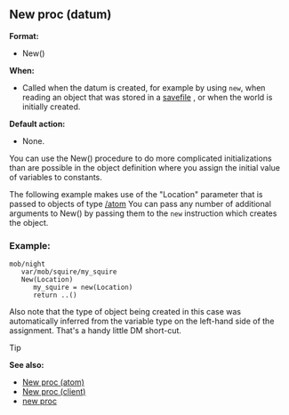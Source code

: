 ## New proc (datum)

**Format:**
+   New()

**When:**
+   Called when the datum is created, for example by using `new`, when
    reading an object that was stored in a [savefile](/ref/savefile.md) , or
    when the world is initially created.

**Default action:**
+   None.

You can use the New() procedure to do more complicated
initializations than are possible in the object definition where you
assign the initial value of variables to constants. 

The following example makes use of the "Location" parameter that is passed
to objects of type [/atom](/ref/atom.md)  You can pass any number of
additional arguments to New() by passing them to the `new` instruction
which creates the object.
### Example:

``` dm
mob/night
   var/mob/squire/my_squire
   New(Location)
      my_squire = new(Location)
      return ..()
```
 
Also note that the type of object being created in this case was automatically inferred from the
variable type on the left-hand side of the assignment. That's a handy
little DM short-cut.

> [!TIP] 
> **See also:**
> +   [New proc (atom)](/ref/atom/proc/New.md) 
> +   [New proc (client)](/ref/client/proc/New.md) 
> +   [new proc](/ref/proc/new.md) 
